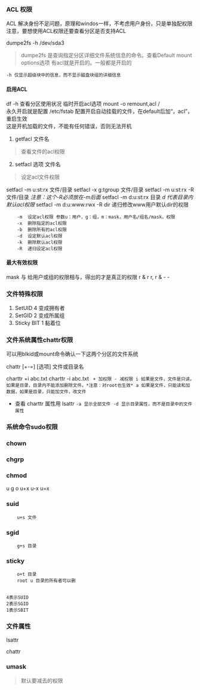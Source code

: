 ### ACL 权限
ACL 解决身份不足问题，原理和windos一样，不考虑用户身份，只是单独配权限
注意，要想使用ACL权限还要查看分区是否支持ACL

dumpe2fs -h /dev/sda3
> dumpe2fs 是查询指定分区详细文件系统信息的命令。查看Default mount options选项
> 有acl就是开启的。一般都是开启的
```
-h 仅显示超级块中的信息，而不显示磁盘块组的详细信息
```
#### 启用ACL
df -h 查看分区使用状况
临时开启acl选项 mount -o remount,acl /  
永久开启就是配置 /etc/fstab 配置开启自动挂载的文件，在default后加“，acl”，重启生效  
这是开机加载的文件，不能有任何错误，否则无法开机

1. getfacl 文件名
> 查看文件的acl权限
2. setfacl 选项 文件名
> 设定acl文件权限

setfacl -m u:st:rx 文件/目录
setfacl -x g:tgroup 文件/目录
setfacl -m u:st:rx -R 文件/目录 *注意：这个-R必须放在-m后面*
setfacl -m d:u:st:rx 目录 *d 代表目录内默认acl权限*
setfacl -m d:u:www:rwx -R dir  递归修改www用户默认dir的权限 

```
    -m  设定acl权限 参数u：用户，g：组，m：mask，用户名/组名/mask，权限
    -x  删除指定的acl权限
    -b  删除所有的acl权限
    -d  设定默认acl权限
    -k  删除默认acl权限
    -R  递归设定acl权限
```

#### 最大有效权限

mask 与 给用户或组的权限相与，得出的才是真正的权限 r & r r, r & - -

### 文件特殊权限

1. SetUID 4 变成拥有者
2. SetGID 2 变成所属组
3. Sticky BIT 1 黏着位

### 文件系统属性chattr权限

可以用blkid或mount命令确认一下这两个分区的文件系统

chattr \[+-=] \[选项] 文件或目录名

charttr +i abc.txt
charttr -i abc.txt
` 
    + 加权限 - 减权限
    i 如果是文件，文件是只读。如果是目录，目录内不能添加删除文件。*注意：对root也生效*
    a 如果是文件，只能读和加数据，如果是目录，只能加文件，改文件
`
- 查看 charttr 属性用 lsattr
`
    -a 显示全部文件
    -d 显示目录属性，而不是目录中的文件属性
`

### 系统命令sudo权限


### chown

### chgrp

### chmod
u g o u+x u-x u=x

### suid 
        u+s 文件
### sgid
        g+s 目录
### sticky
        o+t 目录
        root u 目录的所有者可以删    
        
        
    4表示SUID  
    2表示SGID  
    1表示SBIT
    
### 文件属性 

lsattr

chattr 
    
### umask 
> 默认要减去的权限
    
